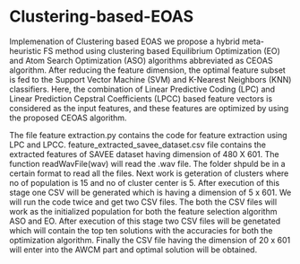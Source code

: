 # Clustering-based-EOAS
Implemenation of Clustering based EOAS
we propose a hybrid meta-heuristic FS method using clustering based Equilibrium Optimization (EO) and Atom Search Optimization (ASO) algorithms abbreviated as CEOAS algorithm. After reducing the feature dimension, the optimal feature subset is fed to the Support Vector Machine (SVM) and  K-Nearest Neighbors (KNN) classifiers. Here, the combination of Linear Predictive Coding (LPC) and Linear Prediction Cepstral Coefficients (LPCC) based feature vectors is considered as the input features, and these features are optimized by using the proposed CEOAS algorithm.

The file feature extraction.py contains the code for feature extraction using LPC and LPCC. feature_extracted_savee_dataset.csv file contains the extracted features of SAVEE dataset having dimension of 480 X 601. The function  readWavFile(wav) will read the .wav file. The folder shpuld be in a certain format to read all the files. 
Next work is geteration of clusters where no of population is 15 and no of cluster center is 5. After execution of this stage one CSV will be generated which is having a dimension of 5 x 601. We will run the code twice and get two CSV files. The both the CSV files will work as the initialized population for both the feature selection algorithm ASO and EO. After execution of this stage two CSV files will be genetated which will contain the top ten solutions with the accuracies for both the optimization algorithm. Finally the CSV file having the dimension of 20 x 601 will enter into the AWCM part and optimal solution will be obtained. 
